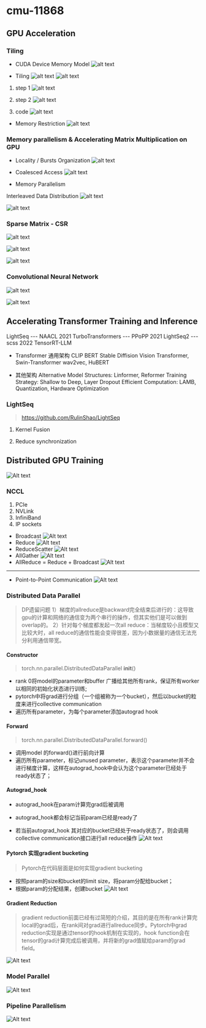 # cmu-11868

## GPU Acceleration

### Tiling

* CUDA Device Memory Model
![alt text](../img/cmu-11868/image-23.png)

* Tiling
![alt text](../img/cmu-11868/image-24.png)
![alt text](../img/cmu-11868/image-25.png)

1. step 1
![alt text](../img/cmu-11868/image-26.png)

2. step 2
![alt text](../img/cmu-11868/image-27.png)
3. code
![alt text](../img/cmu-11868/image-28.png)


* Memory Restriction
![alt text](../img/cmu-11868/image-29.png)


### Memory parallelism  & Accelerating Matrix Multiplication on GPU
* Locality / Bursts Organization
![alt text](../img/cmu-11868/image-30.png)

* Coalesced Access
![alt text](../img/cmu-11868/image-31.png)


* Memory Parallelism

Interleaved Data Distribution
![alt text](../img/cmu-11868/image-37.png)

![alt text](../img/cmu-11868/image-38.png)

### Sparse Matrix - CSR
![alt text](../img/cmu-11868/image-32.png)

![alt text](../img/cmu-11868/image-33.png)

![alt text](../img/cmu-11868/image-34.png)

### Convolutional Neural Network
![alt text](../img/cmu-11868/image-35.png)

![alt text](../img/cmu-11868/image-36.png)




## Accelerating Transformer Training and Inference

LightSeq            --- NAACL 2021
TurboTransformers   --- PPoPP 2021
LightSeq2           --- scss  2022
TensorRT-LLM

* Transformer 通用架构
CLIP
BERT
Stable Diffision
Vision Transformer, Swin-Transformer
wav2vec, HuBERT

* 其他架构
Alternative Model Structures: Linformer, Reformer
Training Strategy: Shallow to Deep, Layer Dropout
Efficient Computation: LAMB, Quantization, Hardware Optimization

### LightSeq
> https://github.com/RulinShao/LightSeq

1. Kernel Fusion

2. Reduce synchronization



## Distributed GPU Training

![Alt text](../img/cmu-11868/image-39.png)

### NCCL
1. PCIe
2. NVLink
3. InfiniBand
4. IP sockets

* Broadcast
![Alt text](../img/cmu-11868/image-40.png)
* Reduce
![Alt text](../img/cmu-11868/image-41.png)
* ReduceScatter
![Alt text](../img/cmu-11868/image-43.png)
* AllGather
![Alt text](../img/cmu-11868/image-44.png)
* AllReduce = Reduce + Broadcast
![Alt text](../img/cmu-11868/image-42.png)

---
* Point-to-Point Communication
![Alt text](../img/cmu-11868/image-45.png)


### Distributed Data Parallel
> DP遗留问题
> 1）梯度的allreduce是backward完全结束后进行的：这导致gpu的计算和网络的通信变为两个串行的操作，但其实他们是可以做到overlap的。
> 2）针对每个梯度都发起一次all reduce：当梯度较小且模型又比较大时，all reduce的通信性能会变得很差，因为小数据量的通信无法充分利用通信带宽。


#### Constructor
> torch.nn.parallel.DistributedDataParallel __init__()
* rank 0将model的parameter和buffer 广播给其他所有rank，保证所有worker以相同的初始化状态进行训练;
* pytorch中将grad进行分组（一个组被称为一个bucket），然后以bucket的粒度来进行collective communication
* 遍历所有parameter，为每个parameter添加autograd hook

#### Forward
> torch.nn.parallel.DistributedDataParallel.forward()
* 调用model 的forward()进行前向计算
* 遍历所有parameter，标记unused parameter，表示这个parameter并不会进行梯度计算，这样在autograd_hook中会认为这个parameter已经处于ready状态了；

#### Autograd_hook
* autograd_hook在param计算完grad后被调用

* autograd_hook都会标记当前param已经是ready了
* 若当前autograd_hook 其对应的bucket已经处于ready状态了，则会调用collective communication接口进行all reduce操作
![Alt text](../img/cmu-11868/image-47.png)


#### Pytorch 实现gradient bucketing
> Pytorch在代码层面是如何实现gradient bucketing
* 按照param的size和bucket的limit size，将param分配给bucket；
* 根据param的分配结果，创建bucket
![Alt text](../img/cmu-11868/image-46.png)

#### Gradient Reduction
> gradient reduction前面已经有过简短的介绍，其目的是在所有rank计算完local的grad后，在rank间对grad进行allreduce同步。Pytorch中grad reduction实现是通过tensor的hook机制在实现的，hook function会在tensor的grad计算完成后被调用，并将新的grad值赋给param的grad field。

![Alt text](../img/cmu-11868/image-48.png)


### Model Parallel

![Alt text](../img/cmu-11868/image-49.png)

### Pipeline Parallelism
![Alt text](../img/cmu-11868/image-50.png)


